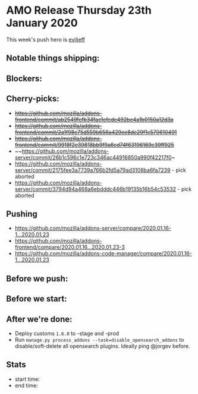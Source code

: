 # AMO Release Thursday 23th January 2020

This week's push hero is [eviljeff](https://github.com/eviljeff)

## Notable things shipping:

## Blockers:

## Cherry-picks:

- ~~https://github.com/mozilla/addons-frontend/commit/ab2549fcfb34fae1efcdc492be4a1b0150a12d3a~~
- ~~https://github.com/mozilla/addons-frontend/commit/2a1f98e75d559b656a429ee8dc29f1c570610491~~
- ~~https://github.com/mozilla/addons-frontend/commit/9918f2e39818bb9f9a6cd74f63196169c39ff925~~
- ~~https://github.com/mozilla/addons-server/commit/26b1c596c1e723c346ac44916850a990f42217f0~
- https://github.com/mozilla/addons-server/commit/2175fee3a7739a766b2fd5a79ad3108ba6fa7239 - pick aborted
- https://github.com/mozilla/addons-server/commit/3794d94a468a6ebdddc446b19135b16b54c53532 - pick aborted


## Pushing

- https://github.com/mozilla/addons-server/compare/2020.01.16-1...2020.01.23
- https://github.com/mozilla/addons-frontend/compare/2020.01.16...2020.01.23-3
- https://github.com/mozilla/addons-code-manager/compare/2020.01.16-1...2020.01.23

## Before we push:

## Before we start:

## After we're done:

- Deploy customs `1.6.0` to -stage and -prod
- Run `manage.py process_addons --task=disable_opensearch_addons` to disable/soft-delete all opensearch plugins. Ideally ping @jorgev before.

## Stats

- start time:
- end time:

